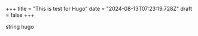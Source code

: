 +++
title = "This is test for Hugo"
date = "2024-08-13T07:23:19.728Z"
draft = false
+++

  string hugo
        